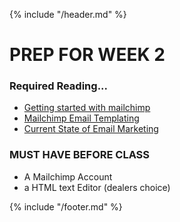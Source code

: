 {% include "/header.md" %}

# PREP FOR WEEK 2 

### Required Reading...
* [Getting started with mailchimp](https://kb.mailchimp.com/getting-started/getting-started-with-mailchimp)
* [Mailchimp Email Templating](https://kb.mailchimp.com/templates/code/getting-started-with-mailchimps-template-language)
* [Current State of Email Marketing](https://www.smashingmagazine.com/2018/03/email-marketing-programming-best-practices/)


### MUST HAVE BEFORE CLASS
* A Mailchimp Account
* a HTML text Editor (dealers choice)



{% include "/footer.md" %}
